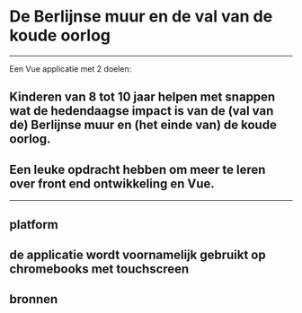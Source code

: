 # De Berlijnse muur en de val van de koude oorlog
---
Een Vue applicatie met 2 doelen:
## Kinderen van 8 tot 10 jaar helpen met snappen wat de hedendaagse impact is van de (val van de) Berlijnse muur en (het einde van) de koude oorlog.

## Een leuke opdracht hebben om meer te leren over front end ontwikkeling en Vue.
---
## platform
de applicatie wordt voornamelijk gebruikt op chromebooks met touchscreen
---
## bronnen
